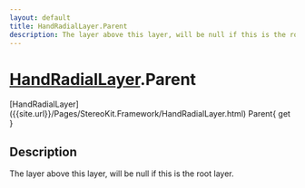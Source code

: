 ```yaml
---
layout: default
title: HandRadialLayer.Parent
description: The layer above this layer, will be null if this is the root layer.
---
```

# [HandRadialLayer]({{site.url}}/Pages/StereoKit.Framework/HandRadialLayer.html).Parent

<div class='signature' markdown='1'>
[HandRadialLayer]({{site.url}}/Pages/StereoKit.Framework/HandRadialLayer.html) Parent{ get }
</div>

## Description
The layer above this layer, will be null if this is the
root layer.

